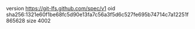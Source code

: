 version https://git-lfs.github.com/spec/v1
oid sha256:1321e60f1be68fc5d90e13fa7c56a3f5d6c527fe695b74714c7a12251f865628
size 4002

